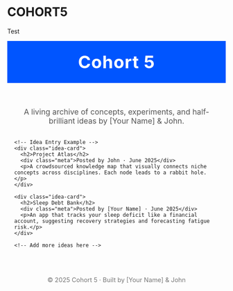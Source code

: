 # COHORT5
Test
<!DOCTYPE html>
<html lang="en">
<head>
  <meta charset="UTF-8" />
  <meta name="viewport" content="width=device-width, initial-scale=1.0"/>
  <title>Cohort 5</title>
  <style>
    :root {
      --bg-color: #f9f9f9;
      --text-color: #222;
      --accent-color: #0055ff;
      --card-bg: #ffffff;
      --card-border: #e0e0e0;
      --font: 'Segoe UI', Tahoma, Geneva, Verdana, sans-serif;
    }

    body {
      margin: 0;
      background-color: var(--bg-color);
      font-family: var(--font);
      color: var(--text-color);
    }

    header {
      background-color: var(--accent-color);
      color: white;
      padding: 1.5rem;
      text-align: center;
    }

    header h1 {
      margin: 0;
      font-size: 2.5rem;
      letter-spacing: 1px;
    }

    .container {
      max-width: 900px;
      margin: 2rem auto;
      padding: 0 1rem;
    }

    .intro {
      text-align: center;
      margin-bottom: 2rem;
    }

    .intro p {
      font-size: 1.1rem;
      color: #555;
    }

    .idea-card {
      background: var(--card-bg);
      border: 1px solid var(--card-border);
      border-radius: 8px;
      padding: 1.5rem;
      margin-bottom: 1.5rem;
      box-shadow: 0 4px 8px rgba(0,0,0,0.03);
    }

    .idea-card h2 {
      margin-top: 0;
      color: var(--accent-color);
    }

    .idea-card .meta {
      font-size: 0.9rem;
      color: #888;
      margin-bottom: 0.5rem;
    }

    footer {
      text-align: center;
      padding: 2rem;
      font-size: 0.9rem;
      color: #777;
    }

    @media (max-width: 600px) {
      header h1 {
        font-size: 2rem;
      }
    }
  </style>
</head>
<body>

  <header>
    <h1>Cohort 5</h1>
  </header>

  <div class="container">
    <div class="intro">
      <p>A living archive of concepts, experiments, and half-brilliant ideas by [Your Name] & John.</p>
    </div>

    <!-- Idea Entry Example -->
    <div class="idea-card">
      <h2>Project Atlas</h2>
      <div class="meta">Posted by John · June 2025</div>
      <p>A crowdsourced knowledge map that visually connects niche concepts across disciplines. Each node leads to a rabbit hole.</p>
    </div>

    <div class="idea-card">
      <h2>Sleep Debt Bank</h2>
      <div class="meta">Posted by [Your Name] · June 2025</div>
      <p>An app that tracks your sleep deficit like a financial account, suggesting recovery strategies and forecasting fatigue risk.</p>
    </div>

    <!-- Add more ideas here -->

  </div>

  <footer>
    &copy; 2025 Cohort 5 · Built by [Your Name] & John
  </footer>

</body>
</html>
